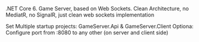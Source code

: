 .NET Core 6. Game Server, based on Web Sockets. Clean Architecture, no MediatR, no SignalR, just clean web sockets implementation

Set Multiple startup projects: GameServer.Api & GameServer.Client
Optiona: Configure port from :8080 to any other (on server and client side)
